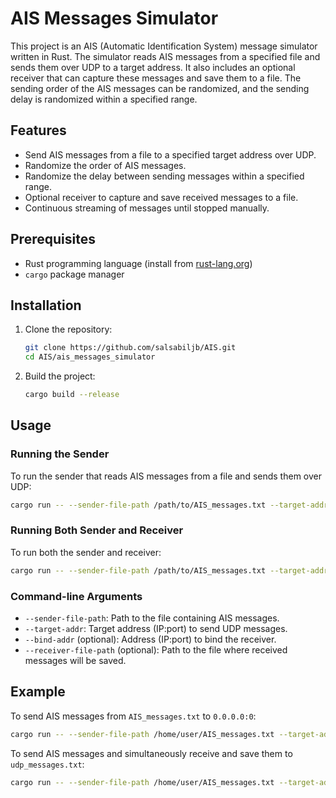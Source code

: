 
# AIS Messages Simulator

This project is an AIS (Automatic Identification System) message simulator written in Rust. The simulator reads AIS messages from a specified file and sends them over UDP to a target address. It also includes an optional receiver that can capture these messages and save them to a file. The sending order of the AIS messages can be randomized, and the sending delay is randomized within a specified range.

## Features

- Send AIS messages from a file to a specified target address over UDP.
- Randomize the order of AIS messages.
- Randomize the delay between sending messages within a specified range.
- Optional receiver to capture and save received messages to a file.
- Continuous streaming of messages until stopped manually.

## Prerequisites

- Rust programming language (install from [rust-lang.org](https://www.rust-lang.org/))
- `cargo` package manager

## Installation

1. Clone the repository:
    ```sh
    git clone https://github.com/salsabiljb/AIS.git
    cd AIS/ais_messages_simulator
    ```

2. Build the project:
    ```sh
    cargo build --release
    ```

## Usage

### Running the Sender

To run the sender that reads AIS messages from a file and sends them over UDP:

```sh
cargo run -- --sender-file-path /path/to/AIS_messages.txt --target-addr 0.0.0.0:0 
```

### Running Both Sender and Receiver

To run both the sender and receiver:

```sh
cargo run -- --sender-file-path /path/to/AIS_messages.txt --target-addr 0.0.0.0:0 --bind-addr 0.0.0.0:0 --receiver-file-path /path/to/udp_messages.txt
```

### Command-line Arguments

- `--sender-file-path`: Path to the file containing AIS messages.
- `--target-addr`: Target address (IP:port) to send UDP messages.
- `--bind-addr` (optional): Address (IP:port) to bind the receiver.
- `--receiver-file-path` (optional): Path to the file where received messages will be saved.

## Example

To send AIS messages from `AIS_messages.txt` to `0.0.0.0:0`:

```sh
cargo run -- --sender-file-path /home/user/AIS_messages.txt --target-addr 0.0.0.0:0
```

To send AIS messages and simultaneously receive and save them to `udp_messages.txt`:

```sh
cargo run -- --sender-file-path /home/user/AIS_messages.txt --target-addr 000.000.0.0:0 --bind-addr 0.0.0.0:0 --receiver-file-path /home/user/udp_messages.txt
```
